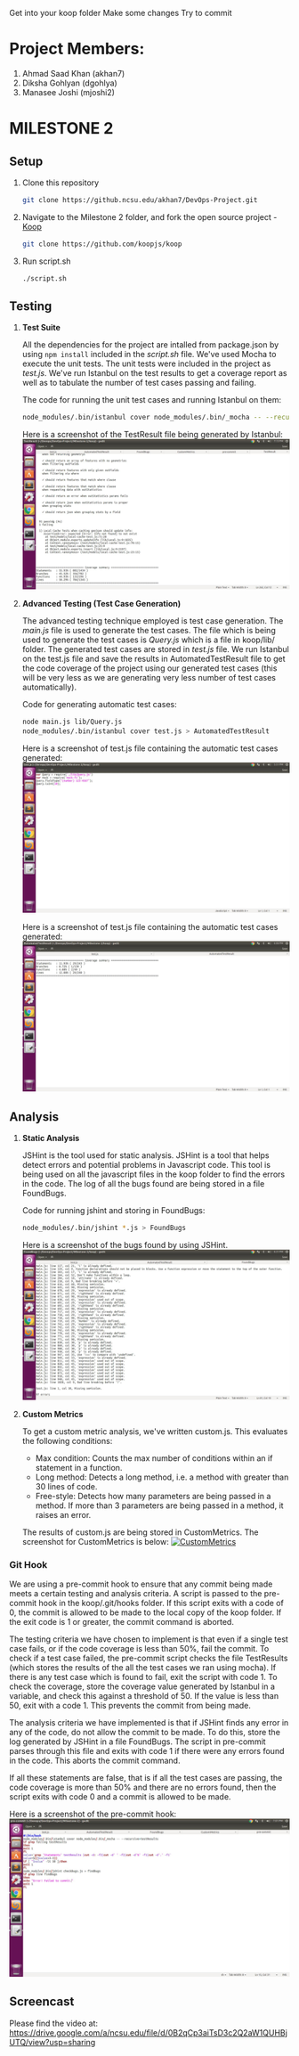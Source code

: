 Get into your koop folder
Make some changes 
Try to commit


# Project Members:
1. Ahmad Saad Khan (akhan7)
2. Diksha Gohlyan (dgohlya)
3. Manasee Joshi (mjoshi2)

# MILESTONE 2

## Setup

1. Clone this repository
	```bash
	git clone https://github.ncsu.edu/akhan7/DevOps-Project.git
	```

2. Navigate to the Milestone 2 folder, and fork the open source project - [Koop](https://github.com/koopjs/koop "Koop's Github repository")
	```bash
	git clone https://github.com/koopjs/koop
	```

2. Run script.sh
	```bash
	./script.sh
	```


## Testing
1. **Test Suite**
	
	All the dependencies for the project are intalled from package.json by using `npm install` included in the _script.sh_ file. We've used Mocha to execute the unit tests. The unit tests were included in the project as _test.js_. We've run Istanbul on the test results to get a coverage report as well as to tabulate the number of test cases passing and failing.

	The code for running the unit test cases and running Istanbul on them:
	```bash
	node_modules/.bin/istanbul cover node_modules/.bin/_mocha -- --recursive > TestResult
	```
	Here is a screenshot of the TestResult file being generated by Istanbul:
	[![TestResult](https://github.com/akhan7/DevOps/blob/master/DevOps-Project/Milestone%202/Screenshots/TestResult.jpg)](#TestResult)

2. **Advanced Testing (Test Case Generation)**
	
	The advanced testing technique employed is test case generation. The _main.js_ file is used to generate the test cases. The file which is being used to generate the test cases is _Query.js_ which is a file in koop/lib/ folder. The generated test cases are stored in _test.js_ file. We run Istanbul on the test.js file and save the results in AutomatedTestResult file to get the code coverage of the project using our generated test cases (this will be very less as we are generating very less number of test cases automatically). 

	Code for generating automatic test cases:
	```bash
	node main.js lib/Query.js
	node_modules/.bin/istanbul cover test.js > AutomatedTestResult
	```

	Here is a screenshot of test.js file containing the automatic test cases generated:
	[![test.js](https://github.com/akhan7/DevOps/blob/master/DevOps-Project/Milestone%202/Screenshots/test.jpg)](#test.js)

	Here is a screenshot of test.js file containing the automatic test cases generated:
	[![AutomaticTestResult.js](https://github.com/akhan7/DevOps/blob/master/DevOps-Project/Milestone%202/Screenshots/AutomaticTestResult.jpg)](#AutomaticTestResult.js)


## Analysis
1. **Static Analysis**

	JSHint is the tool used for static analysis. JSHint is a tool that helps detect errors and potential problems in Javascript code. This tool is being used on all the javascript files in the koop folder to find the errors in the code. The log of all the bugs found are being stored in a file FoundBugs. 

	Code for running jshint and storing in FoundBugs:
	```bash
	node_modules/.bin/jshint *.js > FoundBugs
	```  

	Here is a screenshot of the bugs found by using JSHint.
	[![FoundBugs](https://github.com/akhan7/DevOps/blob/master/DevOps-Project/Milestone%202/Screenshots/FoundBugs.jpg)](#FoundBugs)


2. **Custom Metrics**
	
	To get a custom metric analysis, we've written custom.js. This evaluates the following conditions:
	* Max condition: Counts the max number of conditions within an if statement in a function.
	* Long method: Detects a long method, i.e. a method with greater than 30 lines of code.
	* Free-style: Detects how many parameters are being passed in a method. If more than 3 parameters are being passed in a method, it raises an error.

	The results of custom.js are being stored in CustomMetrics. The screenshot for CustomMetrics is below:
	[![CustomMetrics](https://github.com/akhan7/DevOps/blob/master/DevOps-Project/Milestone%202/CustomMetrics.jpg)](#CustomMetrics)

### Git Hook

We are using a pre-commit hook to ensure that any commit being made meets a certain testing and analysis criteria. A script is passed to the pre-commit hook in the koop/.git/hooks folder. If this script exits with a code of 0, the commit is allowed to be made to the local copy of the koop folder. If the exit code is 1 or greater, the commit command is aborted. 

The testing criteria we have chosen to implement is that even if a single test case fails, or if the code coverage is less than 50%, fail the commit. To check if a test case failed, the pre-commit script checks the file TestResults (which stores the results of the all the test cases we ran using mocha). If there is any test case which is found to fail, exit the script with code 1. To check the coverage, store the coverage value generated by Istanbul in a variable, and check this against a threshold of 50. If the value is less than 50, exit with a code 1. This prevents the commit from being made.

The analysis criteria we have implemented is that if JSHint finds any error in any of the code, do not allow the commit to be made. To do this, store the log generated by JSHint in a file FoundBugs. The script in pre-commit parses through this file and exits with code 1 if there were any errors found in the code. This aborts the commit command.

If all these statements are false, that is if all the test cases are passing, the code coverage is more than 50% and there are no errors found, then the script exits with code 0 and a commit is allowed to be made.

Here is a screenshot of the pre-commit hook:
[![Pre-CommitHook](https://github.com/akhan7/DevOps/blob/master/DevOps-Project/Milestone%202/Screenshots/Pre-CommitHook.jpg)](#Pre-CommitHook)



## Screencast
Please find the video at:
https://drive.google.com/a/ncsu.edu/file/d/0B2qCp3aiTsD3c2Q2aW1QUHBjUTQ/view?usp=sharing

